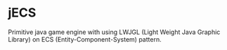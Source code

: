 # jECS
Primitive java game engine with using LWJGL (Light Weight Java Graphic Library) on ECS (Entity-Component-System) pattern.
